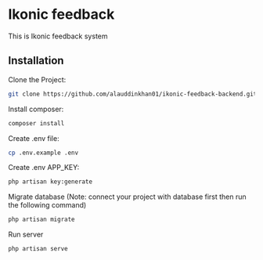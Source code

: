 # Ikonic feedback

This is Ikonic feedback system

## Installation

Clone the Project:

```bash
git clone https://github.com/alauddinkhan01/ikonic-feedback-backend.git
```

Install composer:

```bash
composer install
```
Create .env file:

```bash
cp .env.example .env
```
Create .env APP_KEY:

```bash
php artisan key:generate
```
Migrate database (Note: connect your project with database first then run the following command)

```bash
php artisan migrate
```
Run server

```bash
php artisan serve
```

